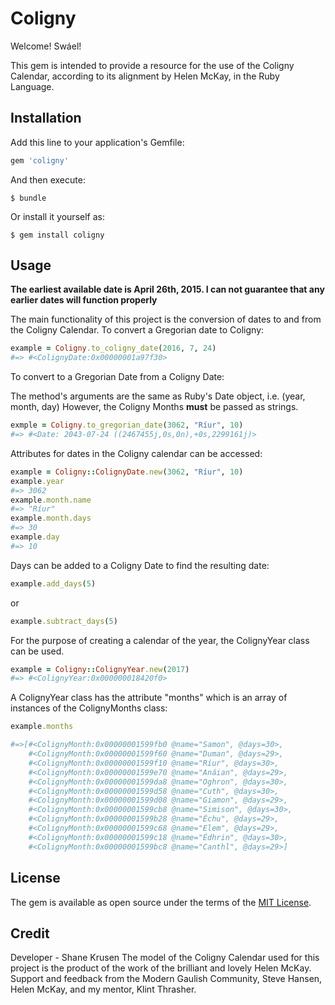 # Coligny

Welcome!
Swáel!

This gem is intended to provide a resource for the use of the Coligny Calendar, according to its alignment by Helen McKay, in the Ruby Language. 

## Installation

Add this line to your application's Gemfile:

```ruby
gem 'coligny'
```

And then execute:

    $ bundle

Or install it yourself as:

    $ gem install coligny

## Usage
**The earliest available date is April 26th, 2015. I can not guarantee that any earlier dates will function properly**

The main functionality of this project is the conversion of dates to and from the Coligny Calendar.
To convert a Gregorian date to Coligny:

```ruby
example = Coligny.to_coligny_date(2016, 7, 24)
#=> #<ColignyDate:0x00000001a97f30>
```

To convert to a Gregorian Date from a Coligny Date:

The method's arguments are the same as Ruby's Date object,
i.e. (year, month, day)
However, the Coligny Months **must** be passed as strings.

```ruby
exmple = Coligny.to_gregorian_date(3062, "Ríur", 10)
#=> #<Date: 2043-07-24 ((2467455j,0s,0n),+0s,2299161j)>
```

Attributes for dates in the Coligny calendar can be accessed:

```ruby
example = Coligny::ColignyDate.new(3062, "Ríur", 10)
example.year
#=> 3062
example.month.name
#=> "Ríur"
example.month.days
#=> 30
example.day
#=> 10
```

Days can be added to a Coligny Date to find the resulting date:

```ruby
example.add_days(5)
```
or 
```ruby
example.subtract_days(5)
```

For the purpose of creating a calendar of the year, the ColignyYear class can be used.

```ruby
example = Coligny::ColignyYear.new(2017)
#=> #<ColignyYear:0x000000018420f0>
```

A ColignyYear class has the attribute "months" which is an array of instances of the ColignyMonths class:

```ruby
example.months

#=>[#<ColignyMonth:0x00000001599fb0 @name="Samon", @days=30>, 
	#<ColignyMonth:0x00000001599f60 @name="Duman", @days=29>, 
	#<ColignyMonth:0x00000001599f10 @name="Ríur", @days=30>, 
	#<ColignyMonth:0x00000001599e70 @name="Anáian", @days=29>, 
	#<ColignyMonth:0x00000001599da8 @name="Oghron", @days=30>, 
	#<ColignyMonth:0x00000001599d58 @name="Cuth", @days=30>, 
	#<ColignyMonth:0x00000001599d08 @name="Giamon", @days=29>, 
	#<ColignyMonth:0x00000001599cb8 @name="Simison", @days=30>, 
	#<ColignyMonth:0x00000001599b28 @name="Échu", @days=29>, 
	#<ColignyMonth:0x00000001599c68 @name="Elem", @days=29>, 
	#<ColignyMonth:0x00000001599c18 @name="Édhrin", @days=30>,
	#<ColignyMonth:0x00000001599bc8 @name="Canthl", @days=29>]
```

## License

The gem is available as open source under the terms of the [MIT License](http://opensource.org/licenses/MIT).

## Credit

Developer - Shane Krusen
The model of the Coligny Calendar used for this project is the product of the work of the brilliant and lovely Helen McKay.
Support and feedback from the Modern Gaulish Community, Steve Hansen, Helen McKay, and my mentor, Klint Thrasher.
